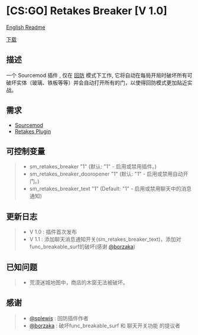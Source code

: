 [CS:GO] Retakes Breaker [V 1.0]
===================

[English Readme](https://github.com/RoyZ-CSGO/Retakes_Breaker/blob/master/readme.md)

[下载](https://github.com/RoyZ-CSGO/Retakes_Breaker/releases/latest)


描述
-------------
一个 Sourcemod 插件 , 仅在 [回防](https://github.com/splewis/csgo-retakes) 模式下工作, 它将自动在每局开局时破坏所有可破坏实体（玻璃、铁板等等）并会自动打开所有的门，以使得回防模式更加贴近实战。

需求
-------------
- [Sourcemod](https://github.com/alliedmodders/sourcemod)
- [Retakes Plugin](https://github.com/splewis/csgo-retakes)

可控制变量
-------------
> - sm_retakes_breaker "1" (默认: "1" - 启用或禁用插件。)
> - sm_retakes_breaker_dooropener "1" (默认: "1" - 启用或禁用自动开门。)
> - sm_retakes_breaker_text "1" (Default: "1" - 启用或禁用聊天中的消息通知)

更新日志
-------------
> - V 1.0 : 插件首次发布
> - V 1.1 : 添加聊天消息通知开关(sm_retakes_breaker_text)，添加对func_breakable_surf的破坏(感谢 [@borzaka](https://forums.alliedmods.net/member.php?u=300959))

已知问题
-------------
> - 荒漠迷城地图中，商店的木窗无法被破坏。

感谢
-------------
> - [@splewis](https://github.com/splewis) : 回防插件作者
> - [@borzaka](https://forums.alliedmods.net/member.php?u=300959) : 破坏func_breakable_surf 和 聊天开关功能 的提议者